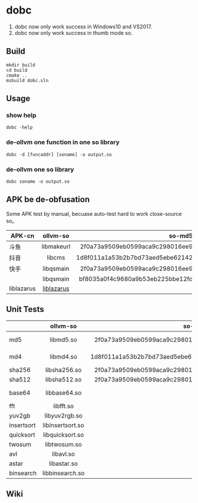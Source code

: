 # dobc

1. dobc now only work success in Windows10 and VS2017.
2. dobc now only work success in thumb mode so.

## Build

```
mkdir build
cd build
cmake ..
msbuild dobc.sln
```

## Usage

### show help
```
dobc -help
```
### de-ollvm one function in one so library
```
dobc -d [funcaddr] [soname] -o output.so 
```

### de-ollvm one so library
```
dobc soname -o output.so
```

## APK be de-obfusation

Some APK test by manual, becuase auto-test hard to work close-source so。

| APK-cn       | ollvm-so      | so-md5  | decode-so | func | 
| ------------ |:-------------:| -----:|-----:| -----:| 
| 斗鱼         | libmakeurl    | 2f0a73a9509eb0599aca9c298016ee9 | libmakeurl.so.d |
| 抖音         | libcms        | 1d8f011a1a53b2b7bd73aed5ebe62142 | libcms.so.d |
| 快手         | libqsmain     | 2f0a73a9509eb0599aca9c298016ee9 | libqsmain.so.d |
|             | libqsmain     | bf8035a0f4c9680a9b53eb225bbe12fd | libqsmain.so.d |
| liblazarus  | [liblazarus](https://github.com/baikaishiuc/dobc/blob/main/data/liblazarus/liblazarus.so)     |       |  [liblazarus.so.d ](https://github.com/baikaishiuc/dobc/blob/main/data/liblazarus/test.so) ||


## Unit Tests
|        | ollvm-so      | so-md5  | decode-so | func  | 
| ------------ |:-------------:| -----:|-----:| -----:| 
| md5         | libmd5.so    | 2f0a73a9509eb0599aca9c298016ee9 | libmd5.so.d | md5Update, md5Final | 
| md4         | libmd4.so    | 1d8f011a1a53b2b7bd73aed5ebe62142 | libmd4.so.d | md4Update, md4Final
| sha256         | libsha256.so     | 2f0a73a9509eb0599aca9c298016ee9 | libsha256.so.d | encrypt | 
| sha512         | libsha512.so     | 2f0a73a9509eb0599aca9c298016ee9 | libsha512.so.d | encrypt | 
| base64 | libbase64.so | | libbase64.so.d | base64Encode, base64Decode |
| fft | libfft.so | | libfft.so.d | encode |
| yuv2gb | libyuv2rgb.so | | libyuv2rgb.so.d | encode |
| insertsort | libinsertsort.so | | libinsert.so | |
| quicksort | libquicksort.so | | libquicksort.so | |
| twosum | libtwosum.so | | libtwosum.so.d | leetcode | 
| avl | libavl.so | | libavl.so.d | |
| astar | libastar.so | | libastar.so.d | |
| binsearch | libbinsearch.so | | libbinsearch.so.d | |




## Wiki
